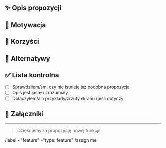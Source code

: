 <!--
  Feature Request Issue Template
  Use this template for proposing new features or enhancements.
-->

## ✨ Opis propozycji
<!-- Opisz, jaką nową funkcję lub usprawnienie proponujesz. -->

## 🎯 Motywacja
<!-- Wyjaśnij, dlaczego ta funkcja jest potrzebna. Jakie problemy rozwiązuje? -->

## 🚀 Korzyści
<!-- Opisz, jakie korzyści przyniesie ta zmiana użytkownikom/projektowi. -->

## 🔄 Alternatywy
<!-- Opisz alternatywne rozwiązania, jeśli istnieją. -->

## ✅ Lista kontrolna
- [ ] Sprawdziłem/am, czy nie istnieje już podobna propozycja
- [ ] Opis jest jasny i zrozumiały
- [ ] Dołączyłem/am przykłady/zrzuty ekranu (jeśli dotyczy)

## 📎 Załączniki
<!-- Dodaj zrzuty ekranu, diagramy lub inne pliki pomocnicze -->

---
> Dziękujemy za propozycję nowej funkcji!

/label ~"feature" ~"type::feature"
/assign me